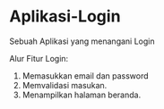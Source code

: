 # Aplikasi-Login
Sebuah Aplikasi yang menangani Login


Alur Fitur Login:
1. Memasukkan email dan password
2. Memvalidasi masukan.
3. Menampilkan halaman beranda.
